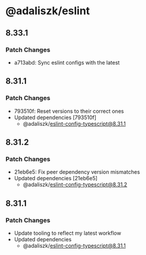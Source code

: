 # @adaliszk/eslint

## 8.33.1

### Patch Changes

- a713abd: Sync eslint configs with the latest

## 8.31.1

### Patch Changes

- 793510f: Reset versions to their correct ones
- Updated dependencies [793510f]
  - @adaliszk/eslint-config-typescript@8.31.1

## 8.31.2

### Patch Changes

- 21eb6e5: Fix peer dependency version mismatches
- Updated dependencies [21eb6e5]
  - @adaliszk/eslint-config-typescript@8.31.2

## 8.31.1

### Patch Changes

- Update tooling to reflect my latest workflow
- Updated dependencies
  - @adaliszk/eslint-config-typescript@8.31.1
